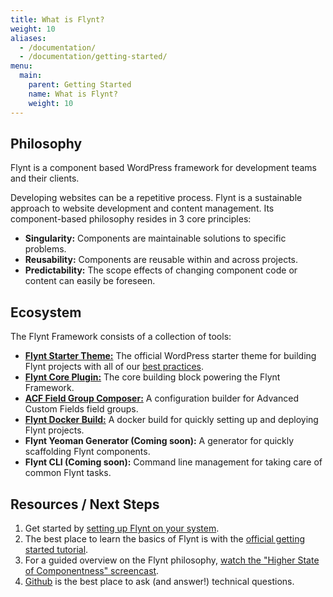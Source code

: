 ```yaml
---
title: What is Flynt?
weight: 10
aliases:
  - /documentation/
  - /documentation/getting-started/
menu:
  main:
    parent: Getting Started
    name: What is Flynt?
    weight: 10
---
```


## Philosophy

Flynt is a component based WordPress framework for development teams and their clients.

Developing websites can be a repetitive process. Flynt is a sustainable approach to website development and content management. Its component-based philosophy resides in 3 core principles:

- **Singularity:** Components are maintainable solutions to specific problems.
- **Reusability:** Components are reusable within and across projects.
- **Predictability:** The scope effects of changing component code or content can easily be foreseen.

## Ecosystem

The Flynt Framework consists of a collection of tools:

- **[Flynt Starter Theme:](https://github.com/flyntwp/flynt-starter-theme)** The official WordPress starter theme for building Flynt projects with all of our [best practices](/tutorials/best-practices/).
- **[Flynt Core Plugin:](https://github.com/flyntwp/flynt-core)** The core building block powering the Flynt Framework.
- **[ACF Field Group Composer:](https://github.com/flyntwp/acf-field-group-composer)** A configuration builder for Advanced Custom Fields field groups.
- **[Flynt Docker Build:](https://github.com/flyntwp/docker-flynt-build)** A docker build for quickly setting up and deploying Flynt projects.
- **Flynt Yeoman Generator (Coming soon):** A generator for quickly scaffolding Flynt components.
- **Flynt CLI (Coming soon):** Command line management for taking care of common Flynt tasks.

## Resources / Next Steps

1. Get started by [setting up Flynt on your system](/documentation/getting-started/setting-up-flynt).
2. The best place to learn the basics of Flynt is with the [official getting started tutorial](/tutorials/creating-component).
3. For a guided overview on the Flynt philosophy, [watch the "Higher State of Componentness" screencast](https://www.youtube.com/watch?v=xkt18wygOks).
4. [Github](https://github.com/flyntwp/) is the best place to ask (and answer!) technical questions.
